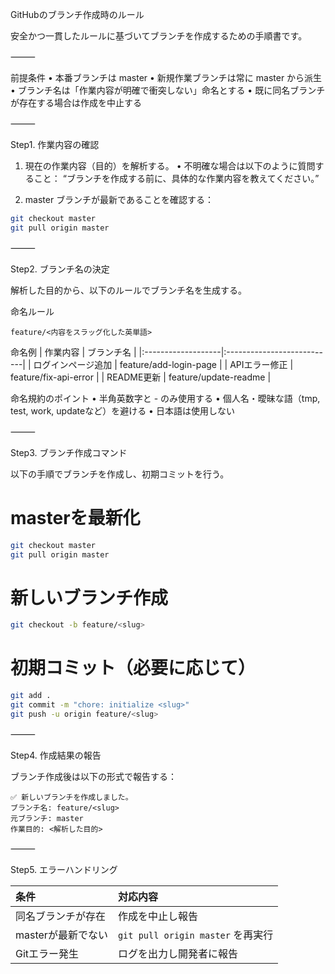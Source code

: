 GitHubのブランチ作成時のルール

安全かつ一貫したルールに基づいてブランチを作成するための手順書です。

⸻

前提条件
•	本番ブランチは master
•	新規作業ブランチは常に master から派生
•	ブランチ名は「作業内容が明確で衝突しない」命名とする
•	既に同名ブランチが存在する場合は作成を中止する

⸻

Step1. 作業内容の確認
1.	現在の作業内容（目的）を解析する。
•	不明確な場合は以下のように質問すること：
    “ブランチを作成する前に、具体的な作業内容を教えてください。”

2.	master ブランチが最新であることを確認する：
```bash
git checkout master
git pull origin master
```

⸻

Step2. ブランチ名の決定

解析した目的から、以下のルールでブランチ名を生成する。

命名ルール
```
feature/<内容をスラッグ化した英単語>
```

命名例
| 作業内容           | ブランチ名                  |
|:-------------------|:---------------------------|
| ログインページ追加 | feature/add-login-page     |
| APIエラー修正      | feature/fix-api-error      |
| README更新         | feature/update-readme      |

命名規約のポイント
•	半角英数字と - のみ使用する
•	個人名・曖昧な語（tmp, test, work, updateなど）を避ける
•	日本語は使用しない

⸻

Step3. ブランチ作成コマンド

以下の手順でブランチを作成し、初期コミットを行う。

# masterを最新化
```bash
git checkout master
git pull origin master
```

# 新しいブランチ作成
```bash
git checkout -b feature/<slug>
```

# 初期コミット（必要に応じて）
```bash
git add .
git commit -m "chore: initialize <slug>"
git push -u origin feature/<slug>
```

⸻

Step4. 作成結果の報告

ブランチ作成後は以下の形式で報告する：
```
✅ 新しいブランチを作成しました。
ブランチ名: feature/<slug>
元ブランチ: master
作業目的: <解析した目的>
```

⸻

Step5. エラーハンドリング

| 条件                 | 対応内容                                 |
|:----------------------|:------------------------------------------|
| 同名ブランチが存在   | 作成を中止し報告                         |
| masterが最新でない   | `git pull origin master` を再実行        |
| Gitエラー発生        | ログを出力し開発者に報告                 |